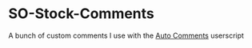 # SO-Stock-Comments
A bunch of custom comments I use with the [Auto Comments](https://github.com/SO-Close-Vote-Reviewers/auto-comments) userscript

